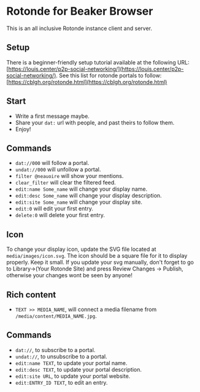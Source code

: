 # Rotonde for Beaker Browser

This is an all inclusive Rotonde instance client and server.

## Setup

There is a beginner-friendly setup tutorial available at the following URL: [https://louis.center/p2p-social-networking/](https://louis.center/p2p-social-networking/). See this list for rotonde portals to follow: [https://cblgh.org/rotonde.html](https://cblgh.org/rotonde.html)

## Start

- Write a first message maybe.
- Share your `dat:` url with people, and past theirs to follow them.
- Enjoy!

## Commands

- `dat://000` will follow a portal.
- `undat://000` will unfollow a portal.
- `filter @neauoire` will show your mentions.
- `clear_filter` will clear the filtered feed.
- `edit:name Some_name` will change your display name.
- `edit:desc Some_name` will change your display description.
- `edit:site Some_name` will change your display site.
- `edit:0` will edit your first entry.
- `delete:0` will delete your first entry.

## Icon

To change your display icon, update the SVG file located at `media/images/icon.svg`. The icon should be a square file for it to display properly. Keep it small. If you update your svg manually, don't forget to go to Library->(Your Rotonde Site) and press Review Changes -> Publish, otherwise your changes wont be seen by anyone!

## Rich content

- `TEXT >> MEDIA_NAME`, will connect a media filename from `/media/content/MEDIA_NAME.jpg`.

## Commands

- `dat://`, to subscribe to a portal.
- `undat://`, to unsubscribe to a portal.
- `edit:name TEXT`, to update your portal name.
- `edit:desc TEXT`, to update your portal description.
- `edit:site URL`, to update your portal website.
- `edit:ENTRY_ID TEXT`, to edit an entry.

